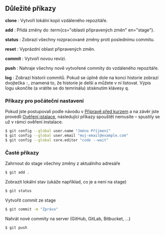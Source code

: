 ## Důležité příkazy

**clone**
: Vytvoří lokální kopii vzdáleného repozitáře.

**add**
: Přidá změny do :term{cs="oblasti připravených změn" en="stage"}.

**status**
: Zobrazí všechny rozpracované změny proti poslednímu commitu.

**reset**
: Vyprázdní oblast připravených změn.

**commit**
: Vytvoří novou revizi.

**push**
: Nahraje všechny nově vytvořené commity do vzdáleného repozitáře.

**log**
: Zobrazí historii commitů. Pokud se úplně dole na konci historie zobrazí dvojtečka `:`, znamená to, že historie je delší a můžete v ní listovat. Výpis logu ukončíte (a vrátíte se do temrinálu) stisknutím klávesy <kbd>q</kbd>.

### Příkazy pro počáteční nastavení

Pokud jste postupovali podle návodu v [Přípravě před kurzem](https://kodim.cz/kurzy/daweb/#priprava) a na závěr jste provedli [Ověření istalace](https://kodim.cz/kurzy/daweb/priprava/instalace-nastroju/overeni), následující příkazy spouštět nemusíte – spustily se už v rámci ověření instalace.

```sh
$ git config --global user.name "Jméno Příjmení"
$ git config --global user.email "muj-email@example.com"
$ git config --global core.editor "code --wait"
```

### Časté příkazy

Zahrnout do stage všechny změny z aktuálního adresáře

```sh
$ git add .
```

Zobrazit lokální stav (ukáže například, co je a není na stage)

```sh
$ git status
```

Vytvořit commit ze stage

```sh
$ git commit -m "Zpráva"
```

Nahrát nové commity na server (GitHub, GitLab, Bitbucket, …)

```sh
$ git push
```

